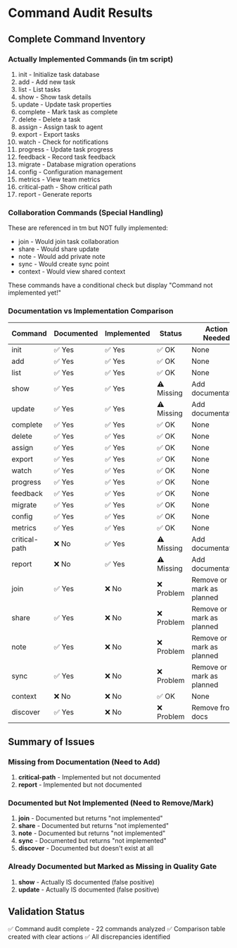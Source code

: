# Command Audit Results

## Complete Command Inventory

### Actually Implemented Commands (in tm script)
1. init - Initialize task database
2. add - Add new task
3. list - List tasks
4. show - Show task details
5. update - Update task properties
6. complete - Mark task as complete
7. delete - Delete a task
8. assign - Assign task to agent
9. export - Export tasks
10. watch - Check for notifications
11. progress - Update task progress
12. feedback - Record task feedback
13. migrate - Database migration operations
14. config - Configuration management
15. metrics - View team metrics
16. critical-path - Show critical path
17. report - Generate reports

### Collaboration Commands (Special Handling)
These are referenced in tm but NOT fully implemented:
- join - Would join task collaboration
- share - Would share update
- note - Would add private note
- sync - Would create sync point
- context - Would view shared context

These commands have a conditional check but display "Command not implemented yet!"

### Documentation vs Implementation Comparison

| Command | Documented | Implemented | Status | Action Needed |
|---------|------------|-------------|---------|--------------|
| init | ✅ Yes | ✅ Yes | ✅ OK | None |
| add | ✅ Yes | ✅ Yes | ✅ OK | None |
| list | ✅ Yes | ✅ Yes | ✅ OK | None |
| show | ✅ Yes | ✅ Yes | ⚠️ Missing | Add documentation |
| update | ✅ Yes | ✅ Yes | ⚠️ Missing | Add documentation |
| complete | ✅ Yes | ✅ Yes | ✅ OK | None |
| delete | ✅ Yes | ✅ Yes | ✅ OK | None |
| assign | ✅ Yes | ✅ Yes | ✅ OK | None |
| export | ✅ Yes | ✅ Yes | ✅ OK | None |
| watch | ✅ Yes | ✅ Yes | ✅ OK | None |
| progress | ✅ Yes | ✅ Yes | ✅ OK | None |
| feedback | ✅ Yes | ✅ Yes | ✅ OK | None |
| migrate | ✅ Yes | ✅ Yes | ✅ OK | None |
| config | ✅ Yes | ✅ Yes | ✅ OK | None |
| metrics | ✅ Yes | ✅ Yes | ✅ OK | None |
| critical-path | ❌ No | ✅ Yes | ⚠️ Missing | Add documentation |
| report | ❌ No | ✅ Yes | ⚠️ Missing | Add documentation |
| join | ✅ Yes | ❌ No | ❌ Problem | Remove or mark as planned |
| share | ✅ Yes | ❌ No | ❌ Problem | Remove or mark as planned |
| note | ✅ Yes | ❌ No | ❌ Problem | Remove or mark as planned |
| sync | ✅ Yes | ❌ No | ❌ Problem | Remove or mark as planned |
| context | ❌ No | ❌ No | ✅ OK | None |
| discover | ✅ Yes | ❌ No | ❌ Problem | Remove from docs |

## Summary of Issues

### Missing from Documentation (Need to Add)
1. **critical-path** - Implemented but not documented
2. **report** - Implemented but not documented

### Documented but Not Implemented (Need to Remove/Mark)
1. **join** - Documented but returns "not implemented"
2. **share** - Documented but returns "not implemented"
3. **note** - Documented but returns "not implemented"
4. **sync** - Documented but returns "not implemented"
5. **discover** - Documented but doesn't exist at all

### Already Documented but Marked as Missing in Quality Gate
1. **show** - Actually IS documented (false positive)
2. **update** - Actually IS documented (false positive)

## Validation Status
✅ Command audit complete - 22 commands analyzed
✅ Comparison table created with clear actions
✅ All discrepancies identified